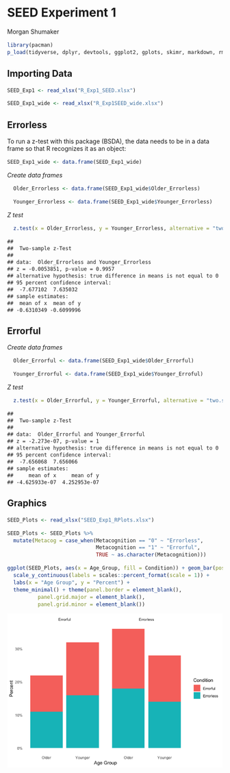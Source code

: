 SEED Experiment 1
================
Morgan Shumaker

``` r
library(pacman) 
p_load(tidyverse, dplyr, devtools, ggplot2, gplots, skimr, markdown, rmarkdown, broom, ggridges, readxl, BSDA, scales, ggthemes)
```

## Importing Data

``` r
SEED_Exp1 <- read_xlsx("R_Exp1_SEED.xlsx")
```

``` r
SEED_Exp1_wide <- read_xlsx("R_Exp1SEED_wide.xlsx")
```

## Errorless

To run a z-test with this package (BSDA), the data needs to be in a data
frame so that R recognizes it as an object:

``` r
SEED_Exp1_wide <- data.frame(SEED_Exp1_wide)
```

*Create data frames*

``` r
  Older_Errorless <- data.frame(SEED_Exp1_wide$Older_Errorless)
```

``` r
  Younger_Errorless <- data.frame(SEED_Exp1_wide$Younger_Errorless)
```

*Z test*

``` r
  z.test(x = Older_Errorless, y = Younger_Errorless, alternative = "two.sided", mu = 0, sigma.x = 15, sigma.y = 15)
```

    ## 
    ##  Two-sample z-Test
    ## 
    ## data:  Older_Errorless and Younger_Errorless
    ## z = -0.0053851, p-value = 0.9957
    ## alternative hypothesis: true difference in means is not equal to 0
    ## 95 percent confidence interval:
    ##  -7.677102  7.635032
    ## sample estimates:
    ##  mean of x  mean of y 
    ## -0.6310349 -0.6099996

## Errorful

*Create data frames*

``` r
  Older_Errorful <- data.frame(SEED_Exp1_wide$Older_Errorful)
```

``` r
  Younger_Errorful <- data.frame(SEED_Exp1_wide$Younger_Erroful)
```

*Z test*

``` r
  z.test(x = Older_Errorful, y = Younger_Errorful, alternative = "two.sided", mu = 0, sigma.x = 15, sigma.y = 15)
```

    ## 
    ##  Two-sample z-Test
    ## 
    ## data:  Older_Errorful and Younger_Errorful
    ## z = -2.273e-07, p-value = 1
    ## alternative hypothesis: true difference in means is not equal to 0
    ## 95 percent confidence interval:
    ##  -7.656068  7.656066
    ## sample estimates:
    ##     mean of x     mean of y 
    ## -4.625933e-07  4.252953e-07

## Graphics

``` r
SEED_Plots <- read_xlsx("SEED_Exp1_RPlots.xlsx")
```

``` r
SEED_Plots <- SEED_Plots %>%
  mutate(Metacog = case_when(Metacognition == "0" ~ "Errorless",
                             Metacognition == "1" ~ "Errorful",
                             TRUE ~ as.character(Metacognition)))
```

``` r
ggplot(SEED_Plots, aes(x = Age_Group, fill = Condition)) + geom_bar(position = "stack") +  facet_wrap(~Metacog) +
  scale_y_continuous(labels = scales::percent_format(scale = 1)) +
  labs(x = "Age Group", y = "Percent") + 
  theme_minimal() + theme(panel.border = element_blank(),
          panel.grid.major = element_blank(),
          panel.grid.minor = element_blank()) 
```

![](Z_Tests_files/figure-gfm/unnamed-chunk-11-1.png)<!-- -->
